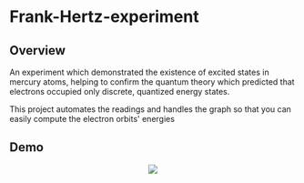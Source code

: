 # Frank-Hertz-experiment

## Overview
An experiment which demonstrated the existence of excited states in mercury atoms, helping to confirm the quantum theory which predicted that electrons occupied only discrete, quantized energy states.

This project automates the readings and handles the graph so that you can easily compute the electron orbits' energies


## Demo
<p align ="center">
  <img src = "https://user-images.githubusercontent.com/59314933/144940425-9216db62-f3ae-4d7d-a198-264cd908b704.png">
</p>
